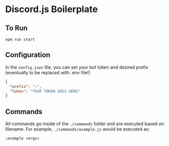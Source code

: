 # Discord.js Boilerplate

## To Run
```
npm run start
```

## Configuration

In the ` config.json ` file, you can set your bot token and desired prefix (eventually to be replaced with .env file!)

```JSON
{
  "prefix": ";",
  "token": "YOUR TOKEN GOES HERE"
}
```

## Commands

All commands go inside of the ` ./commands ` folder and are executed based on filename. For example, ` ./commands/example.js ` would be executed as:

``` 
;example <args> 
```

